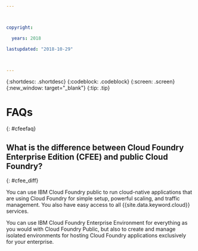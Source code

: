 ```yaml
---



copyright:

  years: 2018

lastupdated: "2018-10-29"



---
```


{:shortdesc: .shortdesc}
{:codeblock: .codeblock}
{:screen: .screen}
{:new_window: target="_blank"}
{:tip: .tip}

# FAQs
{: #cfeefaq}

## What is the difference between Cloud Foundry Enterprise Edition (CFEE) and public Cloud Foundry?
{: #cfee_diff}

You can use IBM Cloud Foundry public to run cloud-native applications that are using Cloud Foundry for simple setup, powerful scaling, and traffic management. You also have easy access to all {{site.data.keyword.cloud}} services.

You can use IBM Cloud Foundry Enterprise Environment for everything as you would with Cloud Foundry Public, but also to create and manage isolated environments for hosting Cloud Foundry applications exclusively for your enterprise.
